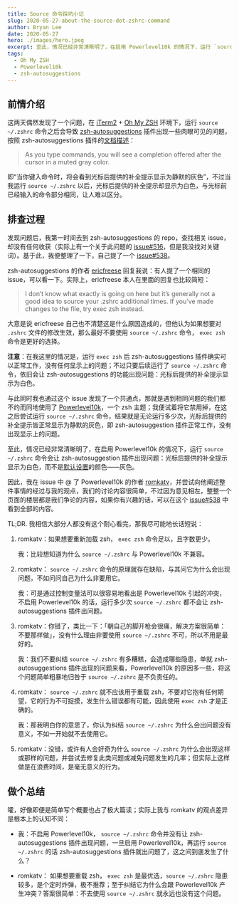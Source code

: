 ```yaml
---
title: Source 命令踩坑小记
slug: 2020-05-27-about-the-source-dot-zshrc-command
author: Bryan Lee
date: 2020-05-27
hero: ./images/hero.jpeg
excerpt: 至此，情况已经非常清晰明了，在启用 Powerlevel10k 的情况下，运行 `source ~/.zshrc` 命令会让 zsh-autosuggestion 插件出现问题：光标后提供的补全提示显示为白色，而不是[默认设置][]的颜色——灰色。
tags:
  - Oh My ZSH
  - Powerlevel10k
  - zsh-autosuggestions
---
```


## 前情介绍

这两天偶然发现了一个问题，在 [iTerm2][] + [Oh My ZSH][] 环境下，运行 `source ~/.zshrc` 命令之后会导致 [zsh-autosuggestions][] 插件出现一些肉眼可见的问题，按照 zsh-autosuggestions 插件的[文档描述][]：
> As you type commands, you will see a completion offered after the cursor in a muted gray color.

即“当你键入命令时，将会看到光标后提供的补全提示显示为静默的灰色”，不过当我运行 `source ~/.zshrc` 以后，光标后提供的补全提示却显示为白色，与光标前已经输入的命令部分相同，让人难以区分。

## 排查过程

发现问题后，我第一时间去到 zsh-autosuggestions 的 repo，查找相关 issue，却没有任何收获（实际上有一个关于此问题的 [issue#516][]，但是我没找对关键词）。基于此，我便整理了一下，自己提了一个 [issue#538][]。

zsh-autosuggestions 的作者 [ericfreese][] 回复我说：有人提了一个相同的 issue，可以看一下。实际上，ericfreese 本人在里面的回复也比较简短：
> I don’t know what exactly is going on here but it’s generally not a good idea to source your .zshrc additional times. If you’ve made changes to the file, try exec zsh instead.

大意是说 ericfreese 自己也不清楚这是什么原因造成的，但他认为如果想要对 `.zshrc` 文件的修改生效，那么最好不要使用 `source ~/.zshrc` 命令， `exec zsh` 命令是更好的选择。

**注意**：在我这里的情况是，运行 `exec zsh` 后 zsh-autosuggestions 插件确实可以正常工作，没有任何显示上的问题；不过只要后续运行了 `source ~/.zshrc` 命令，依旧会让 zsh-autosuggestions 的功能出现问题：光标后提供的补全提示显示为白色。

与此同时我也通过这个 issue 发现了一个共通点，那就是遇到相同问题的我们都不约而同地使用了 [Powerlevel10k][]，一个 zsh 主题；我便试着将它禁用掉，在这之后尝试运行 `source ~/.zshrc` 命令，结果就是无论运行多少次，光标后提供的补全提示皆正常显示为静默的灰色，即 zsh-autosuggestion 插件正常工作，没有出现显示上的问题。

至此，情况已经非常清晰明了，在启用 Powerlevel10k 的情况下，运行 `source ~/.zshrc` 命令会让 zsh-autosuggestion 插件出现问题：光标后提供的补全提示显示为白色，而不是[默认设置][]的颜色——灰色。

因此，我在 issue 中 @ 了 Powerlevel10k 的作者 [romkatv][]，并尝试向他阐述整件事情的经过与我的观点，我们的讨论内容很简单，不过因为意见相左，整整一个页面的楼层都是我们争论的内容，如果你有兴趣的话，可以在这个 [issue#538][] 中看到全部的内容。

TL;DR. 我相信大部分人都没有这个耐心看完，那我尽可能地长话短说：

  1. romkatv：如果想要重新加载 zsh， `exec zsh` 命令足以，且字数更少。

     我：比较想知道为什么 `source ~/.zshrc` 与 Powerlevel10k 不兼容。

  2. romkatv： `source ~/.zshrc` 命令的原理就存在缺陷，与其问它为什么会出现问题，不如问问自己为什么非要用它。

     我：可是通过控制变量法可以很容易地看出是 Powerlevel10k 引起的冲突，不启用 Powerlevel10k 的话，运行多少次 `source ~/.zshrc` 都不会让 zsh-autosuggestions 插件出问题。

  3. romkatv：你错了，类比一下：「朝自己的脚开枪会很痛，解决方案很简单：不要那样做」，没有什么理由非要使用 `source ~/.zshrc` 不可，所以不用是最好的。

     我：我们不要纠结 `source ~/.zshrc` 有多糟糕，会造成哪些隐患，单就 zsh-autosuggestions 插件出现的问题来看，Powerlevel10k 的原因多一些，将这个问题简单粗暴地归咎于 `source ~/.zshrc` 是不负责任的。

  4. romkatv： `source ~/.zshrc` 就不应该用于重载 zsh，不要对它抱有任何期望，它的行为不可捉摸，发生什么错误都有可能，因此使用 `exec zsh` 才是正确的。

     我：那我明白你的意思了，你认为纠结 `source ~/.zshrc` 为什么会出问题没有意义，不如一开始就不去使用它。

  5. romkatv：没错，或许有人会好奇为什么 `source ~/.zshrc` 为什么会出现这样或那样的问题，并尝试去修复此类问题或减免问题发生的几率；但实际上这样做是在浪费时间，是毫无意义的行为。

## 做个总结

嚯，好像即便是简单写个概要也占了极大篇读；实际上我与 romkatv 的观点差异是根本上的认知不同：
  - 我：不启用 Powerlevel10k， `source ~/.zshrc` 命令并没有让 zsh-autosuggestions 插件出现问题，一旦启用 Powerlevel10k，再运行 `source ~/.zshrc` 的话 zsh-autosuggestions 插件就出问题了，这之间到底发生了什么？

  - romkatv： 如果想要重载 zsh， `exec zsh` 是最优选，`source ~/.zshrc` 隐患较多，是个定时炸弹，极不推荐；至于纠结它为什么会跟 Powerlevel10k 产生冲突？答案很简单：不去使用 `source ~/.zshrc` 就永远也没有这个问题。

[Oh My ZSH]: <https://github.com/ohmyzsh/ohmyzsh> "Oh My ZSH 的 repository"

[Powerlevel10k]: <https://github.com/romkatv/powerlevel10k> "Powerlevel10k 的 repository"

[ericfreese]: <https://github.com/ericfreese> "ericfreese 的 GitHub 主页"

[iTerm2]: <https://github.com/gnachman/iTerm2> "iTerm2 的 repository"

[issue#516]: <https://github.com/zsh-users/zsh-autosuggestions/issues/516> "ZSH_AUTOSUGGEST_HIGHLIGHT_STYLE changes after source"

[issue#538]: <https://github.com/zsh-users/zsh-autosuggestions/issues/538> "The color of the automatic prompt is incorrect"

[romkatv]: <https://github.com/romkatv> "romkatv 的 GitHub 主页"

[zsh-autosuggestions]: <https://github.com/zsh-users/zsh-autosuggestions> "zsh-autosuggestions 的 repository"

[默认设置]: <https://github.com/zsh-users/zsh-autosuggestions/blob/0d3bbaf8e6eee660190a4bb1158a60ea6d39374c/src/config.zsh#L10> "高亮显示建议时使用的默认颜色在这里定义"

[文档描述]: <https://github.com/zsh-users/zsh-autosuggestions#usage> "zsh-autosuggestions 功能说明部分的文档"